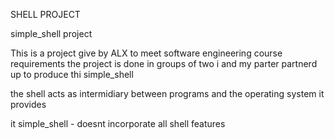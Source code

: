 SHELL PROJECT

simple_shell project

This is a project give by ALX to meet software engineering course requirements
the project is done in groups of two i and my parter partnerd up to produce 
thi simple_shell 

the shell acts as intermidiary between programs and the operating system
it provides

it simple_shell - doesnt incorporate all shell features 
